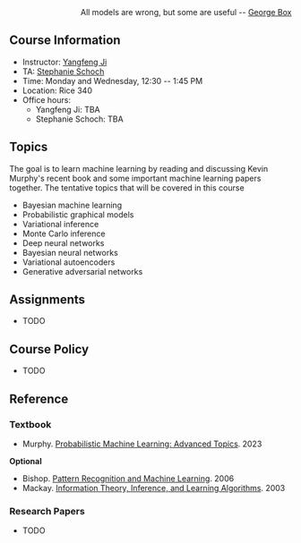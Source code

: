 <!--- # CS 8501 Advanced Topics in Machine Learning --->

<div style="text-align: right">All models are wrong, but some are useful -- <a href="https://en.wikipedia.org/wiki/All_models_are_wrong">George Box</a></div>


## Course Information

- Instructor: [Yangfeng Ji](https://yangfengji.net/)
- TA: [Stephanie Schoch](https://stephanieschoch.com/)
- Time: Monday and Wednesday, 12:30 -- 1:45 PM
- Location: Rice 340
- Office hours:
  - Yangfeng Ji: TBA
  - Stephanie Schoch: TBA


## Topics

The goal is to learn machine learning by reading and discussing Kevin Murphy's recent book and some important machine learning papers together. The tentative topics that will be covered in this course

- Bayesian machine learning
- Probabilistic graphical models
- Variational inference
- Monte Carlo inference
- Deep neural networks
- Bayesian neural networks
- Variational autoencoders
- Generative adversarial networks

## Assignments

- TODO


## Course Policy

- TODO


## Reference

### Textbook

- Murphy. [Probabilistic Machine Learning: Advanced Topics](https://probml.github.io/pml-book/book2.html). 2023

**Optional**

- Bishop. [Pattern Recognition and Machine Learning](https://www.microsoft.com/en-us/research/uploads/prod/2006/01/Bishop-Pattern-Recognition-and-Machine-Learning-2006.pdf). 2006
- Mackay. [Information Theory, Inference, and Learning Algorithms](https://www.inference.org.uk/itprnn/book.pdf). 2003

### Research Papers

- TODO
